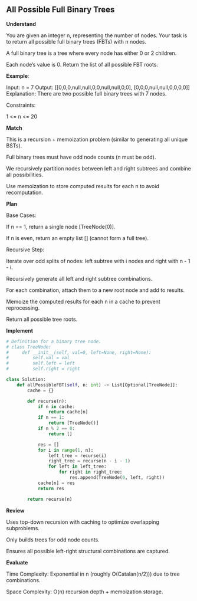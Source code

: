 ## All Possible Full Binary Trees

**Understand**

You are given an integer n, representing the number of nodes.
Your task is to return all possible full binary trees (FBTs) with n nodes.

A full binary tree is a tree where every node has either 0 or 2 children.

Each node’s value is 0.
Return the list of all possible FBT roots.

**Example**:

Input: n = 7
Output: [[0,0,0,null,null,0,0,null,null,0,0], [0,0,0,null,null,0,0,0,0]]
Explanation: There are two possible full binary trees with 7 nodes.

Constraints:

1 <= n <= 20

**Match**

This is a recursion + memoization problem (similar to generating all unique BSTs).

Full binary trees must have odd node counts (n must be odd).

We recursively partition nodes between left and right subtrees and combine all possibilities.

Use memoization to store computed results for each n to avoid recomputation.

**Plan**

Base Cases:

If n == 1, return a single node [TreeNode(0)].

If n is even, return an empty list [] (cannot form a full tree).

Recursive Step:

Iterate over odd splits of nodes: left subtree with i nodes and right with n - 1 - i.

Recursively generate all left and right subtree combinations.

For each combination, attach them to a new root node and add to results.

Memoize the computed results for each n in a cache to prevent reprocessing.

Return all possible tree roots.

**Implement**

```py
# Definition for a binary tree node.
# class TreeNode:
#     def __init__(self, val=0, left=None, right=None):
#         self.val = val
#         self.left = left
#         self.right = right

class Solution:
    def allPossibleFBT(self, n: int) -> List[Optional[TreeNode]]:
        cache = {}

        def recurse(n):
            if n in cache:
                return cache[n]
            if n == 1:
                return [TreeNode()]
            if n % 2 == 0:
                return []

            res = []
            for i in range(1, n):
                left_tree = recurse(i)
                right_tree = recurse(n - i - 1)
                for left in left_tree:
                    for right in right_tree:
                        res.append(TreeNode(0, left, right))
            cache[n] = res
            return res

        return recurse(n)
```

**Review**

Uses top-down recursion with caching to optimize overlapping subproblems.

Only builds trees for odd node counts.

Ensures all possible left-right structural combinations are captured.

**Evaluate**

Time Complexity: Exponential in n (roughly O(Catalan(n/2))) due to tree combinations.

Space Complexity: O(n) recursion depth + memoization storage.
